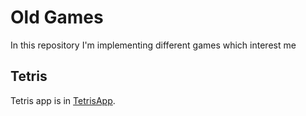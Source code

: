 # Old Games

In this repository I'm implementing different games which interest me

## Tetris

Tetris app is in [TetrisApp](src/main/java/dev/drdpov/tetris/TetrisApp.java).
